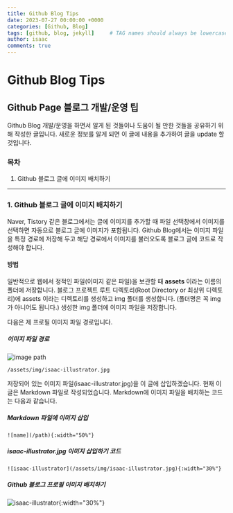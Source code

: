 ```yaml
---
title: Github Blog Tips
date: 2023-07-27 00:00:00 +0000
categories: [Github, Blog]
tags: [github, blog, jekyll]     # TAG names should always be lowercase
author: isaac
comments: true
---
```



# Github Blog Tips

## Github Page 블로그 개발/운영 팁
Github Blog 개발/운영을 하면서 알게 된 것들이나 도움이 될 만한 것들을 공유하기 위해 작성한 글입니다. 새로운 정보를 알게 되면 이 글에 내용을 추가하여 글을 update 할 것입니다.


### 목차
1. Github 블로그 글에 이미지 배치하기

---

### 1. Github 블로그 글에 이미지 배치하기

Naver, Tistory 같은 블로그에서는 글에 이미지를 추가할 때 파일 선택창에서 이미지를 선택하면 자동으로 블로그 글에 이미지가 포함됩니다. Github Blog에서는 이미지 파일을 특정 경로에 저장해 두고 해당 경로에서 이미지를 불러오도록 블로그 글에 코드로 작성해야 합니다.

#### 방법
일반적으로 웹에서 정적인 파일(이미지 같은 파일)을 보관할 때 __assets__ 이라는 이름의 폴더에 저장합니다. 블로그 프로젝트 루트 디렉토리(Root Directory or 최상위 디렉토리)에 assets 이라는 디렉토리를 생성하고 img 폴더를 생성합니다. (폴더명은 꼭 img가 아니어도 됩니다.) 생성한 img 폴더에 이미지 파일을 저장합니다.

다음은 제 프로필 이미지 파일 경로입니다.

##### 이미지 파일 경로
![image path](/assets/img/2023-07-27/1.png)

`/assets/img/isaac-illustrator.jpg`

저장되어 있는 이미지 파일(isaac-illustrator.jpg)을 이 글에 삽입하겠습니다. 현재 이 글은 Markdown 파일로 작성되었습니다. Markdown에 이미지 파일을 배치하는 코드는 다음과 같습니다.

##### Markdown 파일에 이미지 삽입
`![name](/path){:width="50%"}`

##### isaac-illustrator.jpg 이미지 삽입하기 코드
`![isaac-illustrator](/assets/img/isaac-illustrator.jpg){:width="30%"}`

##### Github 블로그 프로필 이미지 배치하기
![isaac-illustrator](/assets/img/isaac-illustrator.jpg){:width="30%"}
